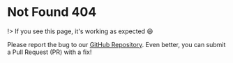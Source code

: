 # Not Found 404

!> If you see this page, it's working as expected :smile:

Please report the bug to our [GitHub Repository](https://github.com/alertbox/docsify-footer/issues/new?assignees=&labels=&template=bug_report.md&title=). Even better, you can submit a Pull Request (PR) with a fix!